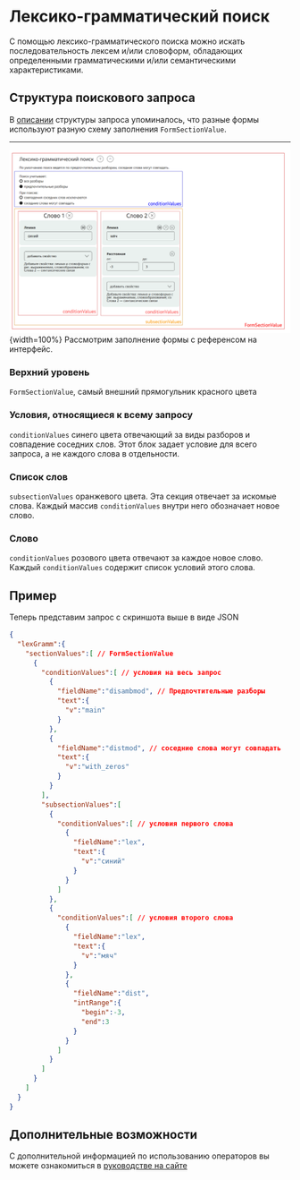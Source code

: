 # Лексико-грамматический поиск
С помощью лексико-грамматического поиска можно искать последовательность лексем и/или словоформ, обладающих определенными грамматическими и/или семантическими характеристиками.

## Структура поискового запроса
В [описании](common-format.md#formsectionvalue) структуры запроса упоминалось, что разные формы используют разную схему заполнения `FormSectionValue`.

---

![схема заполнения ЛГ формы](_assets/lg_search_meaning.png){width=100%}
Рассмотрим заполнение формы с референсом на интерфейс.

### Верхний уровень
`FormSectionValue`, самый внешний прямогульник красного цвета

### Условия, относящиеся к всему запросу
`conditionValues` синего цвета отвечающий за виды разборов и совпадение соседних слов. Этот блок задает условие для всего запроса, а не каждого слова в отдельности.

### Список слов
`subsectionValues` оранжевого цвета. Эта секция отвечает за искомые слова. Каждый массив `conditionValues` внутри него обозначает новое слово. 

### Слово
`conditionValues` розового цвета отвечают за каждое новое слово. Каждый `conditionValues` содержит список условий этого слова.

## Пример
Теперь представим запрос с скриншота выше в виде JSON
```json
{
  "lexGramm":{
    "sectionValues":[ // FormSectionValue
      {
        "conditionValues":[ // условия на весь запрос
          {
            "fieldName":"disambmod", // Предпочтительные разборы
            "text":{
              "v":"main"
            }
          },
          {
            "fieldName":"distmod", // соседние слова могут совпадать
            "text":{
              "v":"with_zeros"
            }
          }
        ],
        "subsectionValues":[
          {
            "conditionValues":[ // условия первого слова
              {
                "fieldName":"lex",
                "text":{
                  "v":"синий"
                }
              }
            ]
          },
          {
            "conditionValues":[ // условия второго слова
              {
                "fieldName":"lex",
                "text":{
                  "v":"мяч"
                }
              },
              {
                "fieldName":"dist",
                "intRange":{
                  "begin":-3,
                  "end":3
                }
              }
            ]
          }
        ]
      }
    ]
  }
}
```
## Дополнительные возможности
С дополнительной информацией по использованию операторов вы можете ознакомиться в [руководстве на сайте](https://ruscorpora.ru/page/manual-lemmasearch-advanced/)